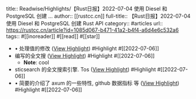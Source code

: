 title:: Readwise/Highlights/【Rust日报】2022-07-04 使用 Diesel 和 PostgreSQL 创建 ...
author:: [[rustcc.cn]]
full-title:: 【Rust日报】2022-07-04 使用 Diesel 和 PostgreSQL 创建 Rust API
category:: #articles
url:: https://rustcc.cn/article?id=1085d067-b471-41a2-b4f4-a6d4e6c532a6
tags:: #[[inoreader]] #[[read]] #[[star]]
- •   处理值的修改 ([View Highlight](https://read.readwise.io/read/01g77nwpnmz428ny5h8xdhv3tz)) #Highlight #[[2022-07-06]]
- 编写的全文搜 ([View Highlight](https://read.readwise.io/read/01g77nx100nqqz4nmwa301z37v)) #Highlight #[[2022-07-06]]
	- **Note**: cool
- sticsearch 的全文搜索引擎. Tos ([View Highlight](https://read.readwise.io/read/01g77nwe0k549kh57agartj8ss)) #Highlight #[[2022-07-06]]
- •   简要的介绍了 axum 的一些特性, github 数据指标 等 ([View Highlight](https://read.readwise.io/read/01g77nwa1c1dja34r00nb7dh5b)) #Highlight #[[2022-07-06]]
